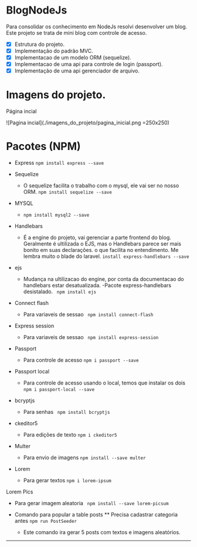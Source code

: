 # BlogNodeJs
Para consolidar os conhecimento em NodeJs resolvi desenvolver um blog.
Este projeto se trata de mini blog com controle de acesso.

- [x] Estrutura do projeto.
- [x] Implementação do padrão MVC.
- [x] Implementacao de um modelo ORM (sequelize).
- [x] Implementacao de uma api para controle de login (passport).
- [x] Implementação de uma api gerenciador de arquivo.

# Imagens do projeto.

Página incial

![Pagina incial](./imagens_do_projeto/pagina_inicial.png =250x250)

# Pacotes (NPM)
 - Express 
    ``` npm install express --save ``` 
 - Sequelize 
    - O sequelize facilita o trabalho com o mysql, ele vai ser no nosso ORM.
    ``` npm install sequelize --save ``` 
 - MYSQL
   - ``` npm install mysql2 --save ```

- Handlebars 
    - É a engine do projeto, vai gerenciar a parte frontend do blog. Geralmente é ultilizada o EJS, mas
    o Handlebars parece ser mais bonito em suas declarações. o que facilita no entendimento. Me lembra muito o blade do laravel.
    ```install express-handlebars --save ```

- ejs 
   - Mudança na ultilizacao do engine, por conta da documentacao do handlebars estar desatualizada.
   -Pacote  express-handlebars desistalado.
   ```  npm install ejs ```

   
- Connect flash
   - Para variaveis de sessao
   ```  npm install connect-flash ```

- Express session
   - Para variaveis de sessao
   ```  npm install express-session ```

- Passport
   - Para controle de acesso
   ``` npm i passport --save ```

- Passport local
   - Para controle de acesso usando o local, temos que instalar os dois
   ``` npm i passport-local --save ```

- bcryptjs
   - Para senhas
   ``` npm install bcryptjs```

- ckeditor5
   - Para edições de texto
   ``` npm i ckeditor5 ```

- Multer 
   - Para envio de imagens
      ``` npm install --save multer ```

- Lorem
   - Para gerar textos
      ```npm i lorem-ipsum```

Lorem Pics
   - Para gerar imagem aleatoria
   ``` npm install --save lorem-picsum```

- Comando para popular a table posts
   ** Precisa cadastrar categoria antes
   ```npm run PostSeeder ```
   - Este comando ira gerar 5 posts com textos e imagens aleatórios.

---